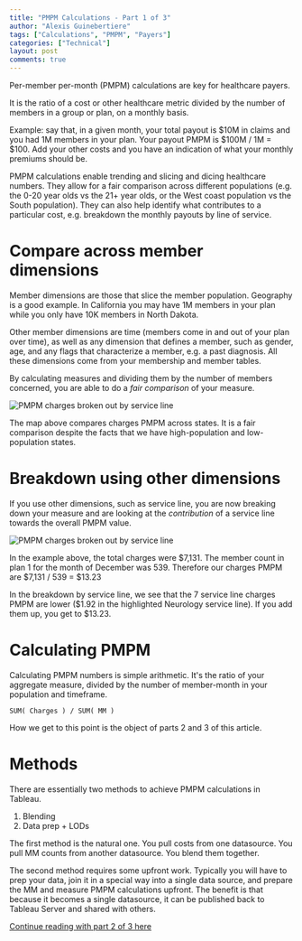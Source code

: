 ```yaml
---
title: "PMPM Calculations - Part 1 of 3"
author: "Alexis Guinebertiere"
tags: ["Calculations", "PMPM", "Payers"]
categories: ["Technical"]
layout: post
comments: true
---
```


Per-member per-month (PMPM) calculations are key for healthcare payers.

It is the ratio of a cost or other healthcare metric divided by the number of members in a group or plan, on a monthly basis.

Example: say that, in a given month, your total payout is $10M in claims and you had 1M members in your plan. Your payout PMPM is $100M / 1M = $100. Add your other costs and you have an indication of what your monthly premiums should be.

PMPM calculations enable trending and slicing and dicing healthcare numbers. They allow for a fair comparison across different populations (e.g. the 0-20 year olds vs the 21+ year olds, or the West coast population vs the South population). They can also help identify what contributes to a particular cost, e.g. breakdown the monthly payouts by line of service.

# Compare across member dimensions

Member dimensions are those that slice the member population. Geography is a good example. In California you may have 1M members in your plan while you only have 10K members in North Dakota.

Other member dimensions are time (members come in and out of your plan over time), as well as any dimension that defines a member, such as gender, age, and any flags that characterize a member, e.g. a past diagnosis. All these dimensions come from your membership and member tables.

By calculating measures and dividing them by the number of members concerned, you are able to do a *fair comparison* of your measure.

![PMPM charges broken out by service line](/blog/assets/images/PMPM-1-of-3-img2.png)

The map above compares charges PMPM across states. It is a fair comparison despite the facts that we have high-population and low-population states.

# Breakdown using other dimensions

If you use other dimensions, such as service line, you are now breaking down your measure and are looking at the *contribution* of a service line towards the overall PMPM value.

![PMPM charges broken out by service line](/blog/assets/images/PMPM-1-of-3-img1.png)

In the example above, the total charges were $7,131. The member count in plan 1 for the month of December was 539. Therefore our charges PMPM are $7,131 / 539 = $13.23

In the breakdown by service line, we see that the 7 service line charges PMPM are lower ($1.92 in the highlighted Neurology service line). If you add them up, you get to $13.23.

# Calculating PMPM

Calculating PMPM numbers is simple arithmetic. It's the ratio of your aggregate measure, divided by the number of member-month in your population and timeframe.

	SUM( Charges ) / SUM( MM )

How we get to this point is the object of parts 2 and 3 of this article.

# Methods

There are essentially two methods to achieve PMPM calculations in Tableau.

1. Blending
2. Data prep + LODs

The first method is the natural one. You pull costs from one datasource. You pull MM counts from another datasource. You blend them together.

The second method requires some upfront work. Typically you will have to prep your data, join it in a special way into a single data source, and prepare the MM and measure PMPM calculations upfront. The benefit is that because it becomes a single datasource, it can be published back to Tableau Server and shared with others.

[Continue reading with part 2 of 3 here](/blog/technical/2018/12/09/PMPM_2_of_3.html)
